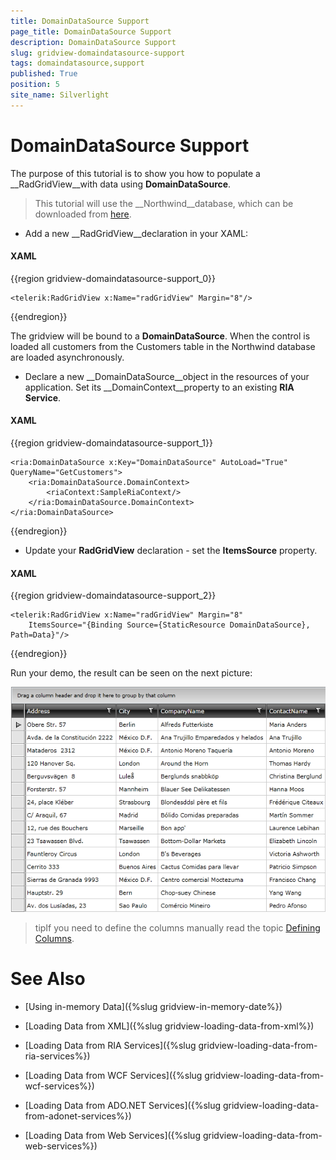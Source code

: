 ```yaml
---
title: DomainDataSource Support
page_title: DomainDataSource Support
description: DomainDataSource Support
slug: gridview-domaindatasource-support
tags: domaindatasource,support
published: True
position: 5
site_name: Silverlight
---
```


# DomainDataSource Support

The purpose of this tutorial is to show you how to populate a __RadGridView__with data using __DomainDataSource__.  

>This tutorial will use the __Northwind__database, which can be downloaded from [here](http://www.microsoft.com/downloads/details.aspx?FamilyID=06616212-0356-46A0-8DA2-EEBC53A68034&displaylang=en).

* Add a new __RadGridView__declaration in your XAML: 

#### __XAML__

{{region gridview-domaindatasource-support_0}}

	<telerik:RadGridView x:Name="radGridView" Margin="8"/>
{{endregion}}

The gridview will be bound to a __DomainDataSource__. When the control is loaded all customers from the Customers table in the Northwind database are loaded asynchronously.

*  Declare a new __DomainDataSource__object in the resources of your application. Set its __DomainContext__property to an existing __RIA Service__. 

#### __XAML__

{{region gridview-domaindatasource-support_1}}

	<ria:DomainDataSource x:Key="DomainDataSource" AutoLoad="True" QueryName="GetCustomers">
	    <ria:DomainDataSource.DomainContext>
	        <riaContext:SampleRiaContext/>
	    </ria:DomainDataSource.DomainContext>
	</ria:DomainDataSource>
{{endregion}}

* Update your __RadGridView__ declaration - set the __ItemsSource__ property. 

#### __XAML__

{{region gridview-domaindatasource-support_2}}

	<telerik:RadGridView x:Name="radGridView" Margin="8"
	    ItemsSource="{Binding Source={StaticResource DomainDataSource}, Path=Data}"/>
{{endregion}}

Run your demo, the result can be seen on the next picture: 

![](images/RadGridView_PopulatingWithDataLoadFromDomainDataSource_010.PNG)

>tipIf you need to define the columns manually read the topic [Defining Columns](0AE6DD74-8F95-4625-9083-A42F3F9217BD#Manual_Columns_Definition).

# See Also

 * [Using in-memory Data]({%slug gridview-in-memory-date%})

 * [Loading Data from XML]({%slug gridview-loading-data-from-xml%})

 * [Loading Data from RIA Services]({%slug gridview-loading-data-from-ria-services%})

 * [Loading Data from WCF Services]({%slug gridview-loading-data-from-wcf-services%})

 * [Loading Data from ADO.NET Services]({%slug gridview-loading-data-from-adonet-services%})

 * [Loading Data from Web Services]({%slug gridview-loading-data-from-web-services%})
